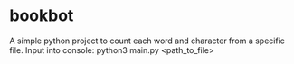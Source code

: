 # bookbot

A simple python project to count each word and character from a specific file.
Input into console: python3 main.py <path_to_file>
